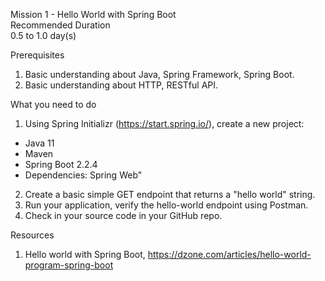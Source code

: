 Mission 1 - Hello World with Spring Boot								
Recommended Duration								
0.5 to 1.0 day(s)								
								
Prerequisites								
1. Basic understanding about Java, Spring Framework, Spring Boot.								
2. Basic understanding about HTTP, RESTful API.								
								
What you need to do								
1. Using Spring Initializr (https://start.spring.io/), create a new project:
- Java 11
- Maven
- Spring Boot 2.2.4
- Dependencies: Spring Web"								
2. Create a basic simple GET endpoint that returns a "hello world" string.								
3. Run your application, verify the hello-world endpoint using Postman.								
4. Check in your source code in your GitHub repo.								
								
Resources								
1. Hello world with Spring Boot, https://dzone.com/articles/hello-world-program-spring-boot								
